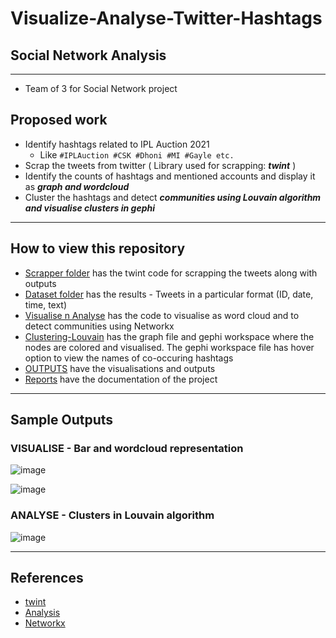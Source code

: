 # Visualize-Analyse-Twitter-Hashtags
## Social Network Analysis
---
- Team of 3 for Social Network project
## Proposed work
- Identify hashtags related to IPL Auction 2021
	- Like `#IPLAuction #CSK #Dhoni #MI #Gayle etc. `
- Scrap the tweets from twitter ( Library used for scrapping: ***twint*** )
- Identify the counts of hashtags and mentioned accounts and display it as ***graph and wordcloud***
- Cluster the hashtags and detect ***communities using Louvain algorithm and visualise clusters in gephi***
---
## How to view this repository
- [Scrapper folder](https://github.com/SwethaMagesh/Visualize-Twitter-Hashtags/tree/main/Scrapper) has the twint code for scrapping the tweets along with outputs
- [Dataset folder](https://github.com/SwethaMagesh/Visualize-Twitter-Hashtags/tree/main/Dataset) has the results - Tweets in a particular format (ID, date, time, text)
- [Visualise n Analyse](https://github.com/SwethaMagesh/Visualize-Twitter-Hashtags/tree/main/Visualise%20n%20Analyse) has the code to visualise as word cloud and to detect communities using Networkx
- [Clustering-Louvain](https://github.com/SwethaMagesh/Visualize-Twitter-Hashtags/tree/main/Clustering-Louvain) has the graph file and gephi workspace where the nodes are colored and visualised. The gephi workspace file has hover option to view the names of co-occuring hashtags
- [OUTPUTS](https://github.com/SwethaMagesh/Visualize-Twitter-Hashtags/tree/main/OUTPUTS) have the visualisations and outputs
- [Reports]() have the documentation of the project

---
## Sample Outputs
### VISUALISE - Bar and wordcloud representation
![image](https://user-images.githubusercontent.com/43994542/115013710-06891c80-9ecf-11eb-95e2-9fb6318d9840.png)

![image](https://user-images.githubusercontent.com/43994542/115013635-ec4f3e80-9ece-11eb-802c-bd9d557889d8.png)

### ANALYSE - Clusters in Louvain algorithm
![image](https://user-images.githubusercontent.com/43994542/115013832-2d475300-9ecf-11eb-984d-e5ac8fe6afe2.png)


---
## References
- [twint](https://github.com/twintproject/twint)
- [Analysis](https://towardsdatascience.com/visualization-of-information-from-raw-twitter-data-part-1-99181ad19c)
- [Networkx](https://python-louvain.readthedocs.io/en/latest/)
